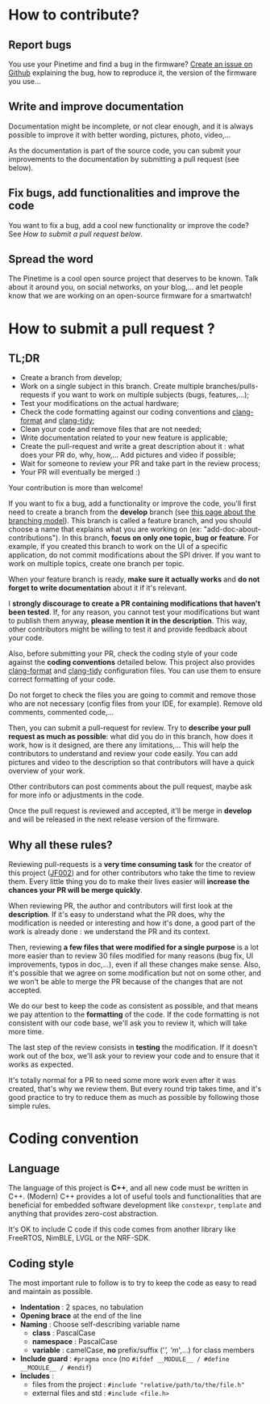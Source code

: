 # How to contribute?
## Report bugs
You use your Pinetime and find a bug in the firmware? [Create an issue on Github](https://github.com/JF002/InfiniTime/issues) explaining the bug, how to reproduce it, the version of the firmware you use...
## Write and improve documentation
Documentation might be incomplete, or not clear enough, and it is always possible to improve it with better wording, pictures, photo, video,...

As the documentation is part of the source code, you can submit your improvements to the documentation by submitting a pull request (see below).
## Fix bugs, add functionalities and improve the code
You want to fix a bug, add a cool new functionality or improve the code? See *How to submit a pull request below*.
## Spread the word
The Pinetime is a cool open source project that deserves to be known. Talk about it around you, on social networks, on your blog,... and let people know that we are working on an open-source firmware for a smartwatch!

# How to submit a pull request ?

## TL;DR
 - Create a branch from develop;
 - Work on a single subject in this branch. Create multiple branches/pulls-requests if you want to work on multiple subjects (bugs, features,...);
 - Test your modifications on the actual hardware;
 - Check the code formatting against our coding conventions and [clang-format](../.clang-format) and [clang-tidy](../.clang-tidy);
 - Clean your code and remove files that are not needed;
 - Write documentation related to your new feature is applicable;
 - Create the pull-request and write a great description about it : what does your PR do, why, how,... Add pictures and video if possible;
 - Wait for someone to review your PR and take part in the review process;
 - Your PR will eventually be merged :)

Your contribution is more than welcome!

If you want to fix a bug, add a functionality or improve the code, you'll first need to create a branch from the **develop** branch (see [this page about the branching model](./branches.md)). This branch is called a feature branch, and you should choose a name that explains what you are working on (ex: "add-doc-about-contributions"). In this branch, **focus on only one topic, bug or feature**. For example, if you created this branch to work on the UI of a specific application, do not commit modifications about the SPI driver. If you want to work on multiple topics, create one branch per topic.

When your feature branch is ready, **make sure it actually works** and **do not forget to write documentation** about it if it's relevant.

I **strongly discourage to create a PR containing modifications that haven't been tested**. If, for any reason, you cannot test your modifications but want to publish them anyway, **please mention it in the description**. This way, other contributors might be willing to test it and provide feedback about your code.

Also, before submitting your PR, check the coding style of your code against the **coding conventions** detailed below. This project also provides [clang-format](../.clang-format) and [clang-tidy](../.clang-tidy) configuration files. You can use them to ensure correct formatting of your code.

Do not forget to check the files you are going to commit and remove those who are not necessary (config files from your IDE, for example). Remove old comments, commented code,...

Then, you can submit a pull-request for review. Try to **describe your pull request as much as possible**: what did you do in this branch, how does it work, how is it designed, are there any limitations,... This will help the contributors to understand and review your code easily. You can add pictures and video to the description so that contributors will have a quick overview of your work.

Other contributors can post comments about the pull request, maybe ask for more info or adjustments in the code.

Once the pull request is reviewed and accepted, it'll be merge in **develop** and will be released in the next release version of the firmware.

## Why  all these rules?
Reviewing pull-requests is a **very time consuming task** for the creator of this project ([JF002](https://github.com/JF002)) and for other contributors who take the time to review them. Every little thing you do to make their lives easier will **increase the chances your PR will be merge quickly**.

When reviewing PR, the author and contributors will first look at the **description**. If it's easy to understand what the PR does, why the modification is needed or interesting and how it's done, a good part of the work is already done : we understand the PR and its context.

Then, reviewing **a few files that were modified for a single purpose** is a lot more easier than to review 30 files modified for many reasons (bug fix, UI improvements, typos in doc,...), even if all these changes make sense. Also, it's possible that we agree on some modification but not on some other, and we won't be able to merge the PR because of the changes that are not accepted.

We do our best to keep the code as consistent as possible, and that means we pay attention to the **formatting** of the code. If the code formatting is not consistent with our code base, we'll ask you to review it, which will take more time.

The last step of the review consists in **testing** the modification. If it doesn't work out of the box, we'll ask your to review your code and to ensure that it works as expected.

It's totally normal for a PR to need some more work even after it was created, that's why we review them. But every round trip takes time, and it's good practice to try to reduce them as much as possible by following those simple rules.

# Coding convention
## Language
The language of this project is **C++**, and all new code must be written in C++. (Modern) C++ provides a lot of useful tools and functionalities that are beneficial for embedded software development like `constexpr`, `template` and anything that provides zero-cost abstraction.  

It's OK to include C code if this code comes from another library like FreeRTOS, NimBLE, LVGL or the NRF-SDK.

## Coding style
The most important rule to follow is to try to keep the code as easy to read and maintain as possible.

 - **Indentation** : 2 spaces, no tabulation
 - **Opening brace** at the end of the line
 - **Naming** : Choose self-describing variable name
    - **class** : PascalCase
    - **namespace** : PascalCase
    - **variable** : camelCase, **no** prefix/suffix ('_', 'm_',...) for class members
 - **Include guard** : `#pragma once` (no `#ifdef __MODULE__ / #define __MODULE__ / #endif`)
 - **Includes** :
    - files from the project : `#include "relative/path/to/the/file.h"`
    - external files and std : `#include <file.h>`
